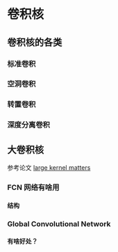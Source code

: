 # 卷积核
## 卷积核的各类
### 标准卷积
### 空洞卷积
### 转置卷积
### 深度分离卷积

## 大卷积核
参考论文 [large kernel matters](https://arxiv.org/pdf/1703.02719.pdf)  
### FCN 网络有啥用
#### 结构

### Global Convolutional Network 
#### 有啥好处？ 
